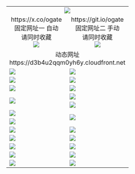 ﻿<table>
  <tr><td colspan=2 align=center><img src="https://d3b4u2qqm0yh6y.cloudfront.net/Up/oGate.jpg" /></td></tr>
  <tr>
    <td align=center>https://x.co/ogate<br>固定网址一 自动<br>请同时收藏<br><img src="https://d3b4u2qqm0yh6y.cloudfront.net/Up/0WMGD1.png" /></td>
    <td align=center>https://git.io/ogate<br>固定网址二 手动<br>请同时收藏<br><img src="https://d3b4u2qqm0yh6y.cloudfront.net/Up/0WMGD2.png" /></td>
  </tr>
  <tr><td colspan=2 align=center>动态网址
<br>https://d3b4u2qqm0yh6y.cloudfront.net
    </td>
  </tr>
  <tr>
    <td><a href="https://d3b4u2qqm0yh6y.cloudfront.net/oNote.aspx?id=oGate&from=github" target="_blank"><img src="https://d3b4u2qqm0yh6y.cloudfront.net/Up/0WMDT.jpg" /></a></td>
    <td><a href="https://d3b4u2qqm0yh6y.cloudfront.net/oNote.aspx?id=oNote&from=github" target="_blank"><img src="https://d3b4u2qqm0yh6y.cloudfront.net/Up/0WZTT.jpg" /></a></td>
  </tr>
  <tr>
    <td><a href="https://d3b4u2qqm0yh6y.cloudfront.net/ogDY.aspx?from=github" target="_blank"><img src="https://d3b4u2qqm0yh6y.cloudfront.net/Up/DY.jpg"/></a></td>
    <td><a href="https://d3b4u2qqm0yh6y.cloudfront.net/ogST.aspx?from=github" target="_blank"><img src="https://d3b4u2qqm0yh6y.cloudfront.net/Up/ST.jpg"/></a></td>
  </tr>
  <tr>
    <td><a href="https://d3b4u2qqm0yh6y.cloudfront.net/ogUP.aspx?name=4SZG.mp4&count=05:22,04:22&current=05:20&from=github" target="_blank"><img src="https://d3b4u2qqm0yh6y.cloudfront.net/Up/4SZG0.jpg" /></a></td>
    <td><a href="https://d3b4u2qqm0yh6y.cloudfront.net/ogUP.aspx?name=4SDJ.mp4&count=05:48,04:52&current=05:47&from=github" target="_blank"><img src="https://d3b4u2qqm0yh6y.cloudfront.net/Up/4SDJ0.jpg" /></a></td>
  </tr>
  <tr>
    <td rowspan=2><a href="https://d3b4u2qqm0yh6y.cloudfront.net/ogUP.aspx?name=WJ.mp4&from=github" target="_blank"><img src="https://d3b4u2qqm0yh6y.cloudfront.net/Up/WJ.jpg" /></a></td>
    <td><a href="https://d3b4u2qqm0yh6y.cloudfront.net/ogUP.aspx?name=DKC.mp4&count=17&from=github" target="_blank"><img src="https://d3b4u2qqm0yh6y.cloudfront.net/Up/DKC.jpg" /></a></td> 
  </tr>
  <tr>
    <td><a href="https://d3b4u2qqm0yh6y.cloudfront.net/ogUP.aspx?name=LRWS.mp4&count=6B:13,5A:10,5B:35,4A:14,4B:19,3A:10,3B:26,2A:16,2B:21,1A:23,1B:29&from=github" target="_blank"><img src="https://d3b4u2qqm0yh6y.cloudfront.net/Up/LRWS.jpg" /></a></td>
  </tr>
  <tr>
    <td><a href="https://d3b4u2qqm0yh6y.cloudfront.net/ogUP.aspx?name=JQR.mp4&count=2&from=github" target="_blank"><img src="https://d3b4u2qqm0yh6y.cloudfront.net/Up/JQR.jpg" /></a></td>   
    <td rowspan=2><a href="https://d3b4u2qqm0yh6y.cloudfront.net/ogUP.aspx?name=JP.mp4&count=9&from=github" target="_blank"><img src="https://d3b4u2qqm0yh6y.cloudfront.net/Up/JP.jpg" /></td>
  </tr>
  <tr>
    <td><a href="https://d3b4u2qqm0yh6y.cloudfront.net/ogUP.aspx?name=ZSJ.mp4&count=16&from=github" target="_blank"><img src="https://d3b4u2qqm0yh6y.cloudfront.net/Up/ZSJ.jpg" /></a></td>
  </tr>
  <tr>
    <td><a href="https://d3b4u2qqm0yh6y.cloudfront.net/ogUP.aspx?name=MHS.mp4&from=github" target="_blank"><img src="https://d3b4u2qqm0yh6y.cloudfront.net/Up/MHS.jpg" /></a></td>
    <td><a href="https://d3b4u2qqm0yh6y.cloudfront.net/ogUP.aspx?name=XTFY.mp4&count=24&from=github" target="_blank"><img src="https://d3b4u2qqm0yh6y.cloudfront.net/Up/XTFY.jpg" /></a></td>
  </tr>
  <tr>
    <td><a href="https://d3b4u2qqm0yh6y.cloudfront.net/onUP.aspx?name=https://d1muf82cdjni5d.cloudfront.net/602&from=github" target="_blank"><img src="https://d3b4u2qqm0yh6y.cloudfront.net/Up/0DTW.jpg"/></a></td>
    <td><a href="https://d3b4u2qqm0yh6y.cloudfront.net/onUP.aspx?name=https://d189wbvkxdhu8.cloudfront.net/acenter/&from=github" target="_blank"><img src="https://d3b4u2qqm0yh6y.cloudfront.net/Up/0TDW.jpg" /></a></td>
  </tr>
  <tr>
    <td><a href="https://d3b4u2qqm0yh6y.cloudfront.net/ogUP.aspx?name=FG.zip&from=github" target="_blank"><img src="https://d3b4u2qqm0yh6y.cloudfront.net/Up/FG.jpg" /></a></td>
    <td><a href="https://d3b4u2qqm0yh6y.cloudfront.net/ogUP.aspx?name=FGA.apk&from=github" target="_blank"><img src="https://d3b4u2qqm0yh6y.cloudfront.net/Up/FGA.jpg" /></a></td>
  </tr>
  <tr>
    <td><a href="https://d3b4u2qqm0yh6y.cloudfront.net/ogUP.aspx?name=U.zip&from=github" target="_blank"><img src="https://d3b4u2qqm0yh6y.cloudfront.net/Up/U.jpg" /></a></td>
    <td><a href="https://d3b4u2qqm0yh6y.cloudfront.net/ogUP.aspx?name=UA.apk&from=github" target="_blank"><img src="https://d3b4u2qqm0yh6y.cloudfront.net/Up/UA.jpg" /></a></td>
  </tr>
  <tr>
    <td><a href="https://d3b4u2qqm0yh6y.cloudfront.net/ogUP.aspx?name=0iPPOTV.zip&from=github" target="_blank"><img src="https://d3b4u2qqm0yh6y.cloudfront.net/Up/0iPPOTV.jpg" /></a></td>
    <td><a href="https://d3b4u2qqm0yh6y.cloudfront.net/ogUP.aspx?name=0iNTD.apk&from=github" target="_blank"><img src="https://d3b4u2qqm0yh6y.cloudfront.net/Up/0iNTD.jpg" /></a></td>
  </tr>
</table>

